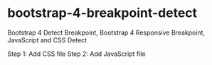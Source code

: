 # bootstrap-4-breakpoint-detect
Bootstrap 4 Detect Breakpoint, Bootstrap 4 Responsive Breakpoint, JavaScript and CSS Detect

Step 1: Add CSS file 
Step 2: Add JavaScript file
